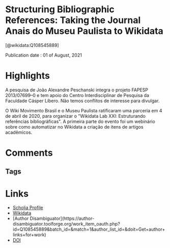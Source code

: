
Structuring Bibliographic References: Taking the Journal Anais do Museu Paulista to Wikidata
============================================================================================
  
  [@wikidata:Q108545889]  
  
Publication date : 01 of August, 2021  

# Highlights
A pesquisa de João Alexandre Peschanski integra o projeto FAPESP
2013/07699–0 e tem apoio do Centro Interdisciplinar de Pesquisa da
Faculdade Cásper Líbero. Não temos conflitos de interesse para
divulgar.

O Wiki Movimento Brasil e o Museu Paulista ratificaram uma
parceria em 4 de abril de 2020, para organizar o "Wikidata Lab
XXI: Estruturando referências bibliográficas". A primeira parte
do evento foi um webinário sobre como automatizar no
Wikidata a criação de itens de artigos acadêmicos. 




# Comments

## Tags

# Links
  
 * [Scholia Profile](https://scholia.toolforge.org/work/Q108545889)  
 * [Wikidata](https://www.wikidata.org/wiki/Q108545889)  
 * [Author Disambiguator](https://author-
disambiguator.toolforge.org/work_item_oauth.php?id=Q108545889&batch_id=&match=1&author_list_id=&doit=Get+author+links+for+work)  
 * [DOI](https://doi.org/10.3998/MPUB.11778416.CH17.PT)  
